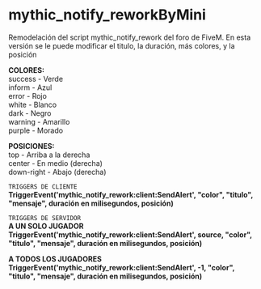 # mythic_notify_reworkByMini
Remodelación del script mythic_notify_rework del foro de FiveM. En esta versión se le puede modificar el titulo, la duración, más colores, y la posición

**COLORES:<br>**
success - Verde<br>
inform - Azul<br>
error - Rojo<br>
white - Blanco<br>
dark - Negro<br>
warning - Amarillo<br>
purple - Morado

**POSICIONES:<br>**
top - Arriba a la derecha<br>
center - En medio (derecha)<br>
down-right - Abajo (derecha)<br>

```TRIGGERS DE CLIENTE```<br>
**TriggerEvent('mythic_notify_rework:client:SendAlert', "color", "titulo", "mensaje", duración en milisegundos, posición)**

```TRIGGERS DE SERVIDOR```<br>
__A UN SOLO JUGADOR__<br>
**TriggerEvent('mythic_notify_rework:client:SendAlert', source, "color", "titulo", "mensaje", duración en milisegundos, posición)**

__A TODOS LOS JUGADORES__<br>
**TriggerEvent('mythic_notify_rework:client:SendAlert', -1, "color", "titulo", "mensaje", duración en milisegundos, posición)**
